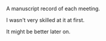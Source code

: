 A manuscript record of each meeting.

I wasn't very skilled at it at first.

It might be better later on.
